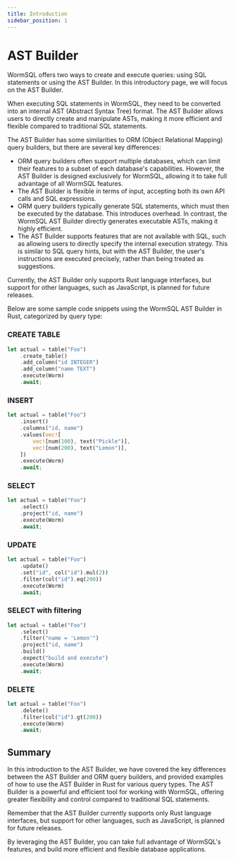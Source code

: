 ```yaml
---
title: Introduction
sidebar_position: 1
---
```


# AST Builder

WormSQL offers two ways to create and execute queries: using SQL statements or using the AST Builder. In this introductory page, we will focus on the AST Builder.

When executing SQL statements in WormSQL, they need to be converted into an internal AST (Abstract Syntax Tree) format. The AST Builder allows users to directly create and manipulate ASTs, making it more efficient and flexible compared to traditional SQL statements.

The AST Builder has some similarities to ORM (Object Relational Mapping) query builders, but there are several key differences:
- ORM query builders often support multiple databases, which can limit their features to a subset of each database's capabilities. However, the AST Builder is designed exclusively for WormSQL, allowing it to take full advantage of all WormSQL features.
- The AST Builder is flexible in terms of input, accepting both its own API calls and SQL expressions.
- ORM query builders typically generate SQL statements, which must then be executed by the database. This introduces overhead. In contrast, the WormSQL AST Builder directly generates executable ASTs, making it highly efficient.
- The AST Builder supports features that are not available with SQL, such as allowing users to directly specify the internal execution strategy. This is similar to SQL query hints, but with the AST Builder, the user's instructions are executed precisely, rather than being treated as suggestions.

Currently, the AST Builder only supports Rust language interfaces, but support for other languages, such as JavaScript, is planned for future releases.

Below are some sample code snippets using the WormSQL AST Builder in Rust, categorized by query type:

### CREATE TABLE
```rust
let actual = table("Foo")
    .create_table()
    .add_column("id INTEGER")
    .add_column("name TEXT")
    .execute(Worm)
    .await;
```

### INSERT
```rust
let actual = table("Foo")
    .insert()
    .columns("id, name")
    .values(vec![
        vec![num(100), text("Pickle")],
        vec![num(200), text("Lemon")],
    ])
    .execute(Worm)
    .await;
```

### SELECT
```rust
let actual = table("Foo")
    .select()
    .project("id, name")
    .execute(Worm)
    .await;
```

### UPDATE
```rust
let actual = table("Foo")
    .update()
    .set("id", col("id").mul(2))
    .filter(col("id").eq(200))
    .execute(Worm)
    .await;
```

### SELECT with filtering
```rust
let actual = table("Foo")
    .select()
    .filter("name = 'Lemon'")
    .project("id, name")
    .build()
    .expect("build and execute")
    .execute(Worm)
    .await;
```

### DELETE
```rust
let actual = table("Foo")
    .delete()
    .filter(col("id").gt(200))
    .execute(Worm)
    .await;
```

## Summary

In this introduction to the AST Builder, we have covered the key differences between the AST Builder and ORM query builders, and provided examples of how to use the AST Builder in Rust for various query types. The AST Builder is a powerful and efficient tool for working with WormSQL, offering greater flexibility and control compared to traditional SQL statements.

Remember that the AST Builder currently supports only Rust language interfaces, but support for other languages, such as JavaScript, is planned for future releases.

By leveraging the AST Builder, you can take full advantage of WormSQL's features, and build more efficient and flexible database applications.